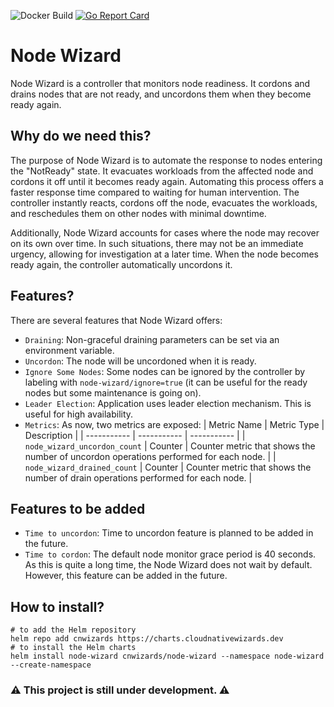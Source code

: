 ![Docker Build](https://github.com/cnwizards/node-wizard/actions/workflows/main.yml/badge.svg?branch=main)
[![Go Report Card](https://goreportcard.com/badge/github.com/cnwizards/node-wizard)](https://goreportcard.com/report/github.com/cnwizards/node-wizard)
# Node Wizard
Node Wizard is a controller that monitors node readiness. It cordons and drains nodes that are not ready, and uncordons them when they become ready again.

## Why do we need this?
The purpose of Node Wizard is to automate the response to nodes entering the "NotReady" state. It evacuates workloads from the affected node and cordons it off until it becomes ready again. Automating this process offers a faster response time compared to waiting for human intervention. The controller instantly reacts, cordons off the node, evacuates the workloads, and reschedules them on other nodes with minimal downtime.

Additionally, Node Wizard accounts for cases where the node may recover on its own over time. In such situations, there may not be an immediate urgency, allowing for investigation at a later time. When the node becomes ready again, the controller automatically uncordons it.

## Features?
There are several features that Node Wizard offers:

* `Draining`: Non-graceful draining parameters can be set via an environment variable.
* `Uncordon`: The node will be uncordoned when it is ready.
* `Ignore Some Nodes`: Some nodes can be ignored by the controller by labeling with `node-wizard/ignore=true` (it can be useful for the ready nodes but some maintenance is going on).
* `Leader Election`: Application uses leader election mechanism. This is useful for high availability.
* `Metrics`: As now, two metrics are exposed:
    | Metric Name | Metric Type | Description |
    | ----------- | ----------- | ----------- |
    | `node_wizard_uncordon_count` | Counter | Counter metric that shows the number of uncordon operations performed for each node. |
    | `node_wizard_drained_count` | Counter | Counter metric that shows the number of drain operations performed for each node. |

## Features to be added
* `Time to uncordon`: Time to uncordon feature is planned to be added in the future.
* `Time to cordon`: The default node monitor grace period is 40 seconds. As this is quite a long time, the Node Wizard does not wait by default. However, this feature can be added in the future.

## How to install?
```
# to add the Helm repository
helm repo add cnwizards https://charts.cloudnativewizards.dev 
# to install the Helm charts
helm install node-wizard cnwizards/node-wizard --namespace node-wizard --create-namespace
```

### ⚠️ This project is still under development. ⚠️